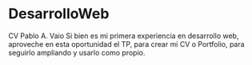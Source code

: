 # DesarrolloWeb
CV Pablo A. Vaio
Si bien es mi primera experiencia en desarrollo web, aproveche en esta oportunidad el TP, para crear mi CV o Portfolio, para seguirlo ampliando y usarlo como propio.
